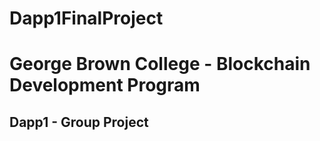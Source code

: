 # Dapp1FinalProject
# George Brown College - Blockchain Development Program
## Dapp1 - Group Project
